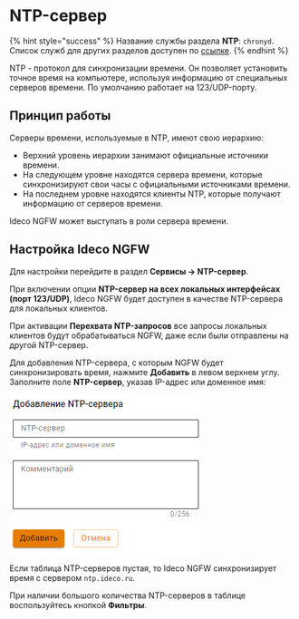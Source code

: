 # NTP-сервер

{% hint style="success" %}
Название службы раздела **NTP**: `chronyd`. \
Список служб для других разделов доступен по [ссылке](/settings/server-management/terminal/README.md).
{% endhint %}

NTP - протокол для синхронизации времени. Он позволяет установить точное время на компьютере, используя информацию от специальных серверов времени. По умолчанию работает на 123/UDP-порту. 

## Принцип работы

Серверы времени, используемые в NTP, имеют свою иерархию:
* Верхний уровень иерархии занимают официальные источники времени. 
* На следующем уровне находятся сервера времени, которые синхронизируют свои часы с официальными источниками времени. 
* На последнем уровне находятся клиенты NTP, которые получают информацию от серверов времени.

Ideco NGFW может выступать в роли сервера времени. 

## Настройка Ideco NGFW

Для настройки перейдите в раздел **Сервисы -> NTP-сервер**.

При включении опции **NTP-сервер на всех локальных интерфейсах (порт 123/UDP)**, Ideco NGFW будет доступен в качестве NTP-сервера для локальных клиентов. 

При активации **Перехвата NTP-запросов** все запросы локальных клиентов будут обрабатываться NGFW, даже если были отправлены на другой NTP-сервер.

Для добавления NTP-сервера, с которым NGFW будет синхронизировать время, нажмите **Добавить** в левом верхнем углу. Заполните поле **NTP-сервер**, указав IP-адрес или доменное имя:

![](/.gitbook/assets/ntp.png)

Если таблица NTP-серверов пустая, то Ideco NGFW синхронизирует время с сервером `ntp.ideco.ru`.

При наличии большого количества NTP-серверов в таблице воспользуйтесь кнопкой **Фильтры**.
